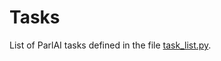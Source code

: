 # Tasks

List of ParlAI tasks defined in the file [task_list.py](https://github.com/facebookresearch/ParlAI/tree/master/parlai/tasks/task_list.py).

```{include} task_list.inc
```

